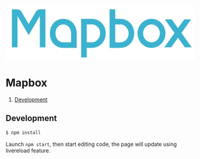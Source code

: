 ![mapbox](./media/mapbox.svg)

# Mapbox

1. [Development](#development)

## Development

```sh
$ npm install
```

Launch `npm start`, then start editing code, the page will update using livereload feature.
